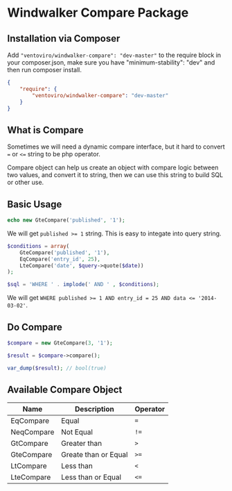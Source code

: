 # Windwalker Compare Package

## Installation via Composer

Add `"ventoviro/windwalker-compare": "dev-master"` to the require block in your composer.json, make sure you have "minimum-stability": "dev" and then run composer install.

``` json
{
    "require": {
        "ventoviro/windwalker-compare": "dev-master"
    }
}
```

## What is Compare

Sometimes we will need a dynamic compare interface, but it hard to convert `=` or `<=` string to be php operator.

Compare object can help us create an object with compare logic between two values, and convert it to string, then we can use this string to build SQL or other use.

## Basic Usage

``` php
echo new GteCompare('published', '1');
```

We will get `published >= 1` string. This is easy to integate into query string.

``` php
$conditions = array(
    GteCompare('published', '1'),
    EqCompare('entry_id', 25),
    LteCompare('date', $query->quote($date))
);

$sql = 'WHERE ' . implode(' AND ' , $conditions);
```

We will get `WHERE published >= 1 AND entry_id = 25 AND data <= '2014-03-02'`.

## Do Compare

``` php
$compare = new GteCompare(3, '1');

$result = $compare->compare();

var_dump($result); // bool(true)
```

## Available Compare Object

| Name       | Description      | Operator |
| ---------- | ---------------- | -------- |
| EqCompare  | Equal                | `=`  |
| NeqCompare | Not Equal            | `!=` |
| GtCompare  | Greater than         | `>`  |
| GteCompare | Greate than or Equal | `>=` |
| LtCompare  | Less than            | `<`  |
| LteCompare | Less than or Equal   | `<=` |



